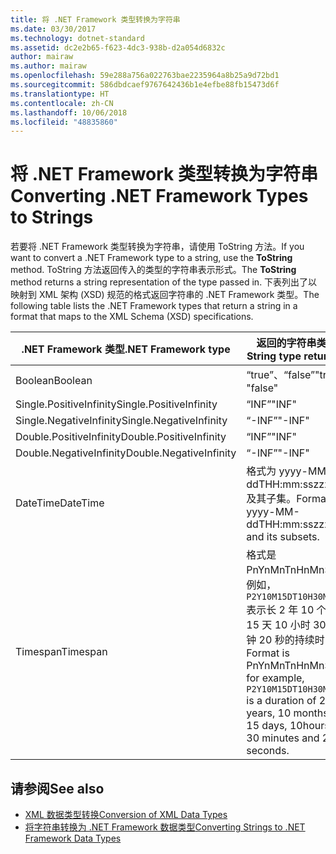 ```yaml
---
title: 将 .NET Framework 类型转换为字符串
ms.date: 03/30/2017
ms.technology: dotnet-standard
ms.assetid: dc2e2b65-f623-4dc3-938b-d2a054d6832c
author: mairaw
ms.author: mairaw
ms.openlocfilehash: 59e288a756a022763bae2235964a8b25a9d72bd1
ms.sourcegitcommit: 586dbdcaef9767642436b1e4efbe88fb15473d6f
ms.translationtype: HT
ms.contentlocale: zh-CN
ms.lasthandoff: 10/06/2018
ms.locfileid: "48835860"
---
```

# <a name="converting-net-framework-types-to-strings"></a><span data-ttu-id="4f465-102">将 .NET Framework 类型转换为字符串</span><span class="sxs-lookup"><span data-stu-id="4f465-102">Converting .NET Framework Types to Strings</span></span>
<span data-ttu-id="4f465-103">若要将 .NET Framework 类型转换为字符串，请使用 ToString 方法。</span><span class="sxs-lookup"><span data-stu-id="4f465-103">If you want to convert a .NET Framework type to a string, use the **ToString** method.</span></span> <span data-ttu-id="4f465-104">ToString 方法返回传入的类型的字符串表示形式。</span><span class="sxs-lookup"><span data-stu-id="4f465-104">The **ToString** method returns a string representation of the type passed in.</span></span> <span data-ttu-id="4f465-105">下表列出了以映射到 XML 架构 (XSD) 规范的格式返回字符串的 .NET Framework 类型。</span><span class="sxs-lookup"><span data-stu-id="4f465-105">The following table lists the .NET Framework types that return a string in a format that maps to the XML Schema (XSD) specifications.</span></span>  
  
|<span data-ttu-id="4f465-106">.NET Framework 类型</span><span class="sxs-lookup"><span data-stu-id="4f465-106">.NET Framework type</span></span>|<span data-ttu-id="4f465-107">返回的字符串类型</span><span class="sxs-lookup"><span data-stu-id="4f465-107">String type returned</span></span>|  
|-------------------------|--------------------------|  
|<span data-ttu-id="4f465-108">Boolean</span><span class="sxs-lookup"><span data-stu-id="4f465-108">Boolean</span></span>|<span data-ttu-id="4f465-109">“true”、“false”</span><span class="sxs-lookup"><span data-stu-id="4f465-109">"true", "false"</span></span>|  
|<span data-ttu-id="4f465-110">Single.PositiveInfinity</span><span class="sxs-lookup"><span data-stu-id="4f465-110">Single.PositiveInfinity</span></span>|<span data-ttu-id="4f465-111">“INF”</span><span class="sxs-lookup"><span data-stu-id="4f465-111">"INF"</span></span>|  
|<span data-ttu-id="4f465-112">Single.NegativeInfinity</span><span class="sxs-lookup"><span data-stu-id="4f465-112">Single.NegativeInfinity</span></span>|<span data-ttu-id="4f465-113">“-INF”</span><span class="sxs-lookup"><span data-stu-id="4f465-113">"-INF"</span></span>|  
|<span data-ttu-id="4f465-114">Double.PositiveInfinity</span><span class="sxs-lookup"><span data-stu-id="4f465-114">Double.PositiveInfinity</span></span>|<span data-ttu-id="4f465-115">“INF”</span><span class="sxs-lookup"><span data-stu-id="4f465-115">"INF"</span></span>|  
|<span data-ttu-id="4f465-116">Double.NegativeInfinity</span><span class="sxs-lookup"><span data-stu-id="4f465-116">Double.NegativeInfinity</span></span>|<span data-ttu-id="4f465-117">“-INF”</span><span class="sxs-lookup"><span data-stu-id="4f465-117">"-INF"</span></span>|  
|<span data-ttu-id="4f465-118">DateTime</span><span class="sxs-lookup"><span data-stu-id="4f465-118">DateTime</span></span>|<span data-ttu-id="4f465-119">格式为 yyyy-MM-ddTHH:mm:sszzzzzz 及其子集。</span><span class="sxs-lookup"><span data-stu-id="4f465-119">Format is yyyy-MM-ddTHH:mm:sszzzzzz and its subsets.</span></span>|  
|<span data-ttu-id="4f465-120">Timespan</span><span class="sxs-lookup"><span data-stu-id="4f465-120">Timespan</span></span>|<span data-ttu-id="4f465-121">格式是 PnYnMnTnHnMnS，例如，`P2Y10M15DT10H30M20S` 表示长 2 年 10 个月 15 天 10 小时 30 分钟 20 秒的持续时间。</span><span class="sxs-lookup"><span data-stu-id="4f465-121">Format is PnYnMnTnHnMnS, for example, `P2Y10M15DT10H30M20S` is a duration of 2 years, 10 months, 15 days, 10hours, 30 minutes and 20 seconds.</span></span>|  
  
## <a name="see-also"></a><span data-ttu-id="4f465-122">请参阅</span><span class="sxs-lookup"><span data-stu-id="4f465-122">See also</span></span>

- [<span data-ttu-id="4f465-123">XML 数据类型转换</span><span class="sxs-lookup"><span data-stu-id="4f465-123">Conversion of XML Data Types</span></span>](../../../../docs/standard/data/xml/conversion-of-xml-data-types.md)  
- [<span data-ttu-id="4f465-124">将字符串转换为 .NET Framework 数据类型</span><span class="sxs-lookup"><span data-stu-id="4f465-124">Converting Strings to .NET Framework Data Types</span></span>](../../../../docs/standard/data/xml/converting-strings-to-dotnet-data-types.md)
